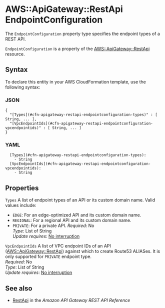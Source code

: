 # AWS::ApiGateway::RestApi EndpointConfiguration<a name="aws-properties-apigateway-restapi-endpointconfiguration"></a>

The `EndpointConfiguration` property type specifies the endpoint types of a REST API\.

`EndpointConfiguration` is a property of the [AWS::ApiGateway::RestApi](https://docs.aws.amazon.com/AWSCloudFormation/latest/UserGuide/aws-resource-apigateway-restapi.html) resource\.

## Syntax<a name="aws-properties-apigateway-restapi-endpointconfiguration-syntax"></a>

To declare this entity in your AWS CloudFormation template, use the following syntax:

### JSON<a name="aws-properties-apigateway-restapi-endpointconfiguration-syntax.json"></a>

```
{
  "[Types](#cfn-apigateway-restapi-endpointconfiguration-types)" : [ String, ... ],
  "[VpcEndpointIds](#cfn-apigateway-restapi-endpointconfiguration-vpcendpointids)" : [ String, ... ]
}
```

### YAML<a name="aws-properties-apigateway-restapi-endpointconfiguration-syntax.yaml"></a>

```
  [Types](#cfn-apigateway-restapi-endpointconfiguration-types): 
    - String
  [VpcEndpointIds](#cfn-apigateway-restapi-endpointconfiguration-vpcendpointids): 
    - String
```

## Properties<a name="aws-properties-apigateway-restapi-endpointconfiguration-properties"></a>

`Types`  <a name="cfn-apigateway-restapi-endpointconfiguration-types"></a>
A list of endpoint types of an API or its custom domain name\. Valid values include:  
+ `EDGE`: For an edge\-optimized API and its custom domain name\.
+ `REGIONAL`: For a regional API and its custom domain name\.
+ `PRIVATE`: For a private API\.
*Required*: No  
*Type*: List of String  
*Update requires*: [No interruption](https://docs.aws.amazon.com/AWSCloudFormation/latest/UserGuide/using-cfn-updating-stacks-update-behaviors.html#update-no-interrupt)

`VpcEndpointIds`  <a name="cfn-apigateway-restapi-endpointconfiguration-vpcendpointids"></a>
A list of VPC endpoint IDs of an API \([AWS::ApiGateway::RestApi](https://docs.aws.amazon.com/AWSCloudFormation/latest/UserGuide/aws-resource-apigateway-restapi.html)\) against which to create Route53 ALIASes\. It is only supported for `PRIVATE` endpoint type\.  
*Required*: No  
*Type*: List of String  
*Update requires*: [No interruption](https://docs.aws.amazon.com/AWSCloudFormation/latest/UserGuide/using-cfn-updating-stacks-update-behaviors.html#update-no-interrupt)

## See also<a name="aws-properties-apigateway-restapi-endpointconfiguration--seealso"></a>
+ [RestApi](https://docs.aws.amazon.com/apigateway/api-reference/resource/rest-api/) in the *Amazon API Gateway REST API Reference*

